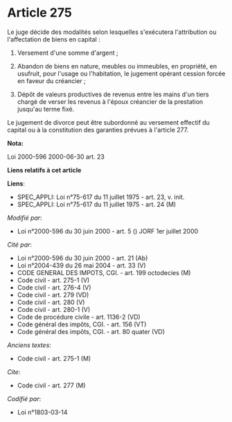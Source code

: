 # Article 275

Le juge décide des modalités selon lesquelles s'exécutera l'attribution ou l'affectation de biens en capital :

1. Versement d'une somme d'argent ;

2. Abandon de biens en nature, meubles ou immeubles, en propriété, en usufruit, pour l'usage ou l'habitation, le jugement
opérant cession forcée en faveur du créancier ;

3. Dépôt de valeurs productives de revenus entre les mains d'un tiers chargé de verser les revenus à l'époux créancier de la
prestation jusqu'au terme fixé.

Le jugement de divorce peut être subordonné au versement effectif du capital ou à la constitution des garanties prévues à
l'article 277.

**Nota:**

Loi 2000-596 2000-06-30 art. 23

**Liens relatifs à cet article**

**Liens**:

  - SPEC_APPLI: Loi n°75-617 du 11 juillet 1975 - art. 23, v. init.
  - SPEC_APPLI: Loi n°75-617 du 11 juillet 1975 - art. 24 (M)

_Modifié par_:

  - Loi n°2000-596 du 30 juin 2000 - art. 5 () JORF 1er juillet 2000

_Cité par_:

  - Loi n°2000-596 du 30 juin 2000 - art. 21 (Ab)
  - Loi n°2004-439 du 26 mai 2004 - art. 33 (V)
  - CODE GENERAL DES IMPOTS, CGI. - art. 199 octodecies (M)
  - Code civil - art. 275-1 (V)
  - Code civil - art. 276-4 (V)
  - Code civil - art. 279 (VD)
  - Code civil - art. 280 (V)
  - Code civil - art. 280-1 (V)
  - Code de procédure civile - art. 1136-2 (VD)
  - Code général des impôts, CGI. - art. 156 (VT)
  - Code général des impôts, CGI. - art. 80 quater (VD)

_Anciens textes_:

  - Code civil - art. 275-1 (M)

_Cite_:

  - Code civil - art. 277 (M)

_Codifié par_:

  - Loi n°1803-03-14
